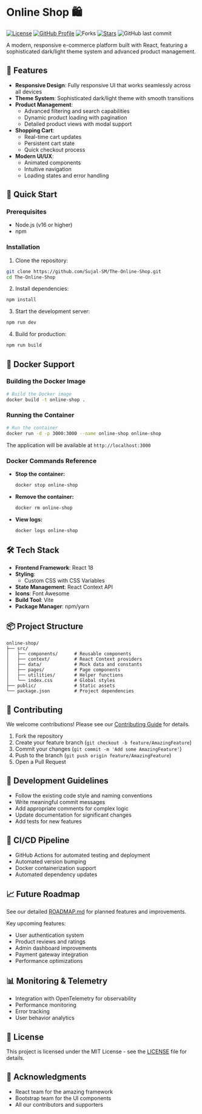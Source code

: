 # Online Shop 🛍️
[![License](https://img.shields.io/badge/License-MIT-green.svg)](LICENSE)
[![GitHub Profile](https://img.shields.io/badge/GitHub-iemafzalhassan-blue?logo=github&style=flat)](https://github.com/iemafzalhassan)
![Forks](https://img.shields.io/github/forks/iemafzalhassan/online_shop)
[![Stars](https://img.shields.io/github/stars/iemafzalhassan/online_shop)](https://github.com/iemafzalhassan/online_shop)
![GitHub last commit](https://img.shields.io/github/last-commit/iemafzalhassan/easyshop?color=red)
<p align="center">


A modern, responsive e-commerce platform built with React, featuring a sophisticated dark/light theme system and advanced product management.





## 🌟 Features

- **Responsive Design**: Fully responsive UI that works seamlessly across all devices
- **Theme System**: Sophisticated dark/light theme with smooth transitions
- **Product Management**: 
  - Advanced filtering and search capabilities
  - Dynamic product loading with pagination
  - Detailed product views with modal support
- **Shopping Cart**: 
  - Real-time cart updates
  - Persistent cart state
  - Quick checkout process
- **Modern UI/UX**:
  - Animated components
  - Intuitive navigation
  - Loading states and error handling

## 🚀 Quick Start

### Prerequisites

- Node.js (v16 or higher)
- npm

### Installation

1. Clone the repository:
```bash
git clone https://github.com/Sujal-SM/The-Online-Shop.git
cd The-Online-Shop
```

2. Install dependencies:
```bash
npm install
```

3. Start the development server:
```bash
npm run dev
```

4. Build for production:
```bash
npm run build
```

## 🐳 Docker Support

### Building the Docker Image

```bash
# Build the Docker image
docker build -t online-shop .
```

### Running the Container

```bash
# Run the container
docker run -d -p 3000:3000 --name online-shop online-shop
```

The application will be available at `http://localhost:3000`

### Docker Commands Reference

- **Stop the container:**
  ```bash
  docker stop online-shop
  ```

- **Remove the container:**
  ```bash
  docker rm online-shop
  ```

- **View logs:**
  ```bash
  docker logs online-shop
  ```

## 🛠️ Tech Stack

- **Frontend Framework**: React 18
- **Styling**: 
  - Custom CSS with CSS Variables
- **State Management**: React Context API
- **Icons**: Font Awesome
- **Build Tool**: Vite
- **Package Manager**: npm/yarn

## 📦 Project Structure

```
online-shop/
├── src/
│   ├── components/      # Reusable components
│   ├── context/         # React Context providers
│   ├── data/            # Mock data and constants
│   ├── pages/           # Page components
│   ├── utilities/       # Helper functions
│   └── index.css        # Global styles
├── public/              # Static assets
└── package.json         # Project dependencies
```

## 🤝 Contributing

We welcome contributions! Please see our [Contributing Guide](CONTRIBUTING.md) for details.

1. Fork the repository
2. Create your feature branch (`git checkout -b feature/AmazingFeature`)
3. Commit your changes (`git commit -m 'Add some AmazingFeature'`)
4. Push to the branch (`git push origin feature/AmazingFeature`)
5. Open a Pull Request

## 📝 Development Guidelines

- Follow the existing code style and naming conventions
- Write meaningful commit messages
- Add appropriate comments for complex logic
- Update documentation for significant changes
- Add tests for new features

## 🔄 CI/CD Pipeline

- GitHub Actions for automated testing and deployment
- Automated version bumping
- Docker containerization support
- Automated dependency updates

## 📈 Future Roadmap

See our detailed [ROADMAP.md](ROADMAP.md) for planned features and improvements.

Key upcoming features:
- User authentication system
- Product reviews and ratings
- Admin dashboard improvements
- Payment gateway integration
- Performance optimizations

## 📊 Monitoring & Telemetry

- Integration with OpenTelemetry for observability
- Performance monitoring
- Error tracking
- User behavior analytics


## 📄 License

This project is licensed under the MIT License - see the [LICENSE](LICENSE) file for details.

## 🙏 Acknowledgments

- React team for the amazing framework
- Bootstrap team for the UI components
- All our contributors and supporters
